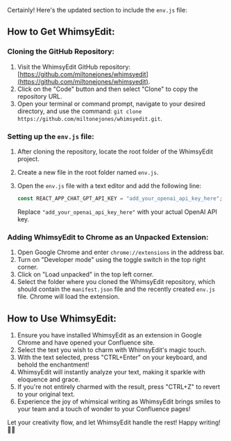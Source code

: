 Certainly! Here's the updated section to include the `env.js` file:

## How to Get WhimsyEdit:

### Cloning the GitHub Repository:
1. Visit the WhimsyEdit GitHub repository: [https://github.com/miltonejones/whimsyedit](https://github.com/miltonejones/whimsyedit).
2. Click on the "Code" button and then select "Clone" to copy the repository URL.
3. Open your terminal or command prompt, navigate to your desired directory, and use the command: `git clone https://github.com/miltonejones/whimsyedit.git`.

### Setting up the `env.js` file:
1. After cloning the repository, locate the root folder of the WhimsyEdit project.
2. Create a new file in the root folder named `env.js`.
3. Open the `env.js` file with a text editor and add the following line:

   ```javascript
   const REACT_APP_CHAT_GPT_API_KEY = "add_your_openai_api_key_here";
   ```

   Replace `"add_your_openai_api_key_here"` with your actual OpenAI API key.

### Adding WhimsyEdit to Chrome as an Unpacked Extension:
1. Open Google Chrome and enter `chrome://extensions` in the address bar.
2. Turn on "Developer mode" using the toggle switch in the top right corner.
3. Click on "Load unpacked" in the top left corner.
4. Select the folder where you cloned the WhimsyEdit repository, which should contain the `manifest.json` file and the recently created `env.js` file. Chrome will load the extension.

## How to Use WhimsyEdit:

1. Ensure you have installed WhimsyEdit as an extension in Google Chrome and have opened your Confluence site.
2. Select the text you wish to charm with WhimsyEdit's magic touch.
3. With the text selected, press "CTRL+Enter" on your keyboard, and behold the enchantment!
4. WhimsyEdit will instantly analyze your text, making it sparkle with eloquence and grace.
5. If you're not entirely charmed with the result, press "CTRL+Z" to revert to your original text.
6. Experience the joy of whimsical writing as WhimsyEdit brings smiles to your team and a touch of wonder to your Confluence pages!

Let your creativity flow, and let WhimsyEdit handle the rest! Happy writing! 🌟✨